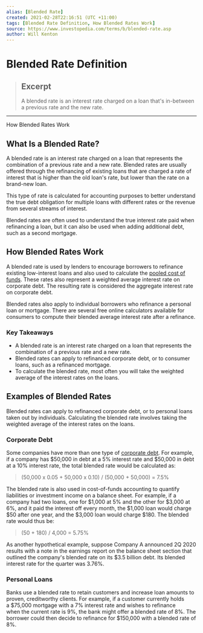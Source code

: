 ```yaml
---
alias: [Blended Rate]
created: 2021-02-28T22:16:51 (UTC +11:00)
tags: [Blended Rate Definition, How Blended Rates Work]
source: https://www.investopedia.com/terms/b/blended-rate.asp
author: Will Kenton
---
```


# Blended Rate Definition

> ## Excerpt
> A blended rate is an interest rate charged on a loan that's in-between a previous rate and the new rate.

---

How Blended Rates Work
## What Is a Blended Rate?

A blended rate is an interest rate charged on a loan that represents the combination of a previous rate and a new rate. Blended rates are usually offered through the refinancing of existing loans that are charged a rate of interest that is higher than the old loan's rate, but lower than the rate on a brand-new loan.

This type of rate is calculated for accounting purposes to better understand the true debt obligation for multiple loans with different rates or the revenue from several streams of interest.

Blended rates are often used to understand the true interest rate paid when refinancing a loan, but it can also be used when adding additional debt, such as a second mortgage.

## How Blended Rates Work

A blended rate is used by lenders to encourage borrowers to refinance existing low-interest loans and also used to calculate the [pooled cost of funds](https://www.investopedia.com/terms/p/pooled-cost-of-funds.asp). These rates also represent a weighted average interest rate on corporate debt. The resulting rate is considered the aggregate interest rate on corporate debt.

Blended rates also apply to individual borrowers who refinance a personal loan or mortgage. There are several free online calculators available for consumers to compute their blended average interest rate after a refinance.

### Key Takeaways

-   A blended rate is an interest rate charged on a loan that represents the combination of a previous rate and a new rate.
-   Blended rates can apply to refinanced corporate debt, or to consumer loans, such as a refinanced mortgage.
-   To calculate the blended rate, most often you will take the weighted average of the interest rates on the loans.

## Examples of Blended Rates

Blended rates can apply to refinanced corporate debt, or to personal loans taken out by individuals. Calculating the blended rate involves taking the weighted average of the interest rates on the loans.

### Corporate Debt

Some companies have more than one type of [corporate debt](https://www.investopedia.com/why-the-corporate-debt-bubble-may-burst-sooner-than-you-think-4587446). For example, if a company has $50,000 in debt at a 5% interest rate and $50,000 in debt at a 10% interest rate, the total blended rate would be calculated as:

> (50,000 x 0.05 + 50,000 x 0.10) / (50,000 + 50,000) = 7.5%

The blended rate is also used in cost-of-funds accounting to quantify liabilities or investment income on a balance sheet. For example, if a company had two loans, one for $1,000 at 5% and the other for $3,000 at 6%, and it paid the interest off every month, the $1,000 loan would charge $50 after one year, and the $3,000 loan would charge $180. The blended rate would thus be:

> (50 + 180) / 4,000 = 5.75%

As another hypothetical example, suppose Company A announced 2Q 2020 results with a note in the earnings report on the balance sheet section that outlined the company's blended rate on its $3.5 billion debt. Its blended interest rate for the quarter was 3.76%.

### Personal Loans

Banks use a blended rate to retain customers and increase loan amounts to proven, creditworthy clients. For example, if a customer currently holds a $75,000 mortgage with a 7% interest rate and wishes to refinance when the current rate is 9%, the bank might offer a blended rate of 8%. The borrower could then decide to refinance for $150,000 with a blended rate of 8%.
